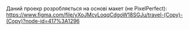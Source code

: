 Даний проекр розробляється на основі макет (не PixelPerfect):
https://www.figma.com/file/yXoJMcyLoqqCdgoW18SGJu/travel-(Copy)-(Copy)?node-id=417%3A1296
